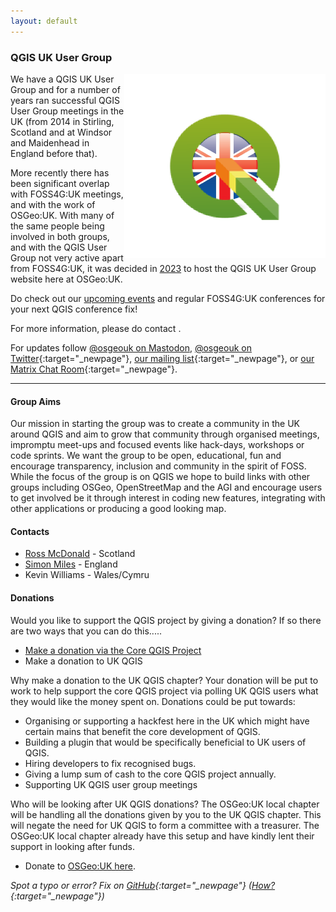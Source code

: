 ```yaml
---
layout: default
---
```


### QGIS UK User Group

<img src="images/qgis-uk-3.png" align="right">

We have a QGIS UK User Group and for a number of years ran successful QGIS User Group meetings in the UK (from 2014 in Stirling, Scotland and at Windsor and Maidenhead in England before that).

More recently there has been significant overlap with FOSS4G:UK meetings, and with the work of OSGeo:UK. With many of the same people being involved in both groups, and with the QGIS User Group not very active apart from FOSS4G:UK, it was decided in [2023](https://uk.osgeo.org/agm/agm2023minutes.html) to host the QGIS UK User Group website here at OSGeo:UK. 

Do check out our [upcoming events](index.html) and regular FOSS4G:UK conferences for your next QGIS conference fix!

For more information, please do contact <span class="osgeoemail"></span>. 

For updates follow [@osgeouk on Mastodon](https://fosstodon.org/@osgeouk), [@osgeouk on Twitter](https://twitter.com/osgeouk){:target="_newpage"}, [our mailing list](https://lists.osgeo.org/mailman/listinfo/uk){:target="_newpage"}, or [our Matrix Chat Room](https://matrix.to/#/%23OSGeoUK:matrix.org){:target="_newpage"}.

----

#### Group Aims

Our mission in starting the group was to create a community in the UK around QGIS and aim to grow that community through organised meetings, impromptu meet-ups and focused events like hack-days, workshops or code sprints. We want the group to be open, educational, fun and encourage transparency, inclusion and community in the spirit of FOSS. While the focus of the group is on QGIS we hope to build links with other groups including OSGeo, OpenStreetMap and the AGI and encourage users to get involved be it through interest in coding new features, integrating with other applications or producing a good looking map.

#### Contacts

- [Ross McDonald](https://twitter.com/mixedbredie) - Scotland
- [Simon Miles](https://twitter.com/geosmiles) - England
- Kevin Williams - Wales/Cymru

#### Donations

Would you like to support the QGIS project by giving a donation? If so there are two ways that you can do this.....

- [Make a donation via the Core QGIS Project](https://donate.qgis.org/)
- Make a donation to UK QGIS

Why make a donation to the UK QGIS chapter? Your donation will be put to work to help support the core QGIS project via polling UK QGIS users what they would like the money spent on. Donations could be put towards:

- Organising or supporting a hackfest here in the UK which might have certain mains that benefit the core development of QGIS.
- Building a plugin that would be specifically beneficial to UK users of QGIS.
- Hiring developers to fix recognised bugs.
- Giving a lump sum of cash to the core QGIS project annually.
- Supporting UK QGIS user group meetings

Who will be looking after UK QGIS donations? The OSGeo:UK local chapter will be handling all the donations given by you to the UK QGIS chapter. This will negate the need for UK QGIS to form a committee with a treasurer. The OSGeo:UK local chapter already have this setup and have kindly lent their support in looking after funds.

- Donate to [OSGeo:UK here](https://uk.osgeo.org/donations.html). 

*Spot a typo or error? Fix on [GitHub](https://github.com/osgeouk/website/blob/gh-pages/qgis.md){:target="_newpage"} ([How?](https://uk.osgeo.org/editing-on-github){:target="_newpage"})*

<!-- Jonny Huck Email Obfuscator -->
<!-- Simply add...  <span class="osgeoemail"></span>  ...wherever you would like the email link to appear -->
<script>
    let spans = document.getElementsByClassName('osgeoemail');
    for (let i = 0; i < spans.length; i++){
        spans[i].innerHTML = Tea.decrypt("TaP7QMCgFhScZikfQl5S2WfHPdfSh44LhvA4yCJITheD063TvlsEuDlGFtNkE+SCMIKiymkA/88=", "foss4g");
    }
</script>
